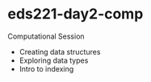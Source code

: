 # eds221-day2-comp
Computational Session

- Creating data structures
- Exploring data types
- Intro to indexing
